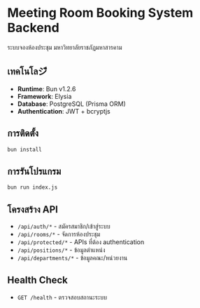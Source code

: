 # Meeting Room Booking System Backend

ระบบจองห้องประชุม มหาวิทยาลัยราชภัฏมหาสารคาม

## เทคโนโลジี
- **Runtime**: Bun v1.2.6
- **Framework**: Elysia
- **Database**: PostgreSQL (Prisma ORM)
- **Authentication**: JWT + bcryptjs

## การติดตั้ง

```bash
bun install
```

## การรันโปรแกรม

```bash
bun run index.js
```

## โครงสร้าง API
- `/api/auth/*` - สมัครสมาชิก/เข้าสู่ระบบ
- `/api/rooms/*` - จัดการห้องประชุม
- `/api/protected/*` - APIs ที่ต้อง authentication
- `/api/positions/*` - ข้อมูลตำแหน่ง
- `/api/departments/*` - ข้อมูลคณะ/หน่วยงาน

## Health Check
- `GET /health` - ตรวจสอบสถานะระบบ
